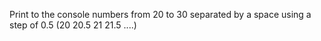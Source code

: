 Print to the console numbers from 20 to 30 separated by a space using a step of 0.5 (20 20.5 21 21.5 ....)